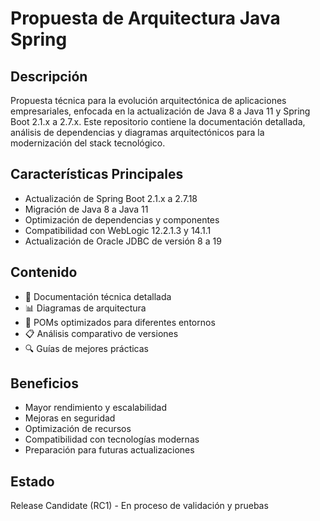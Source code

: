 # Propuesta de Arquitectura Java Spring

## Descripción
Propuesta técnica para la evolución arquitectónica de aplicaciones empresariales, enfocada en la actualización de Java 8 a Java 11 y Spring Boot 2.1.x a 2.7.x. Este repositorio contiene la documentación detallada, análisis de dependencias y diagramas arquitectónicos para la modernización del stack tecnológico.

## Características Principales
- Actualización de Spring Boot 2.1.x a 2.7.18
- Migración de Java 8 a Java 11
- Optimización de dependencias y componentes
- Compatibilidad con WebLogic 12.2.1.3 y 14.1.1
- Actualización de Oracle JDBC de versión 8 a 19

## Contenido
- 📄 Documentación técnica detallada
- 📊 Diagramas de arquitectura
- 🔧 POMs optimizados para diferentes entornos
- 📋 Análisis comparativo de versiones
- 🔍 Guías de mejores prácticas

## Beneficios
- Mayor rendimiento y escalabilidad
- Mejoras en seguridad
- Optimización de recursos
- Compatibilidad con tecnologías modernas
- Preparación para futuras actualizaciones

## Estado
Release Candidate (RC1) - En proceso de validación y pruebas
